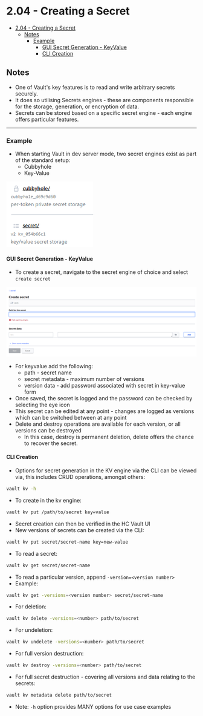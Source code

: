 # 2.04 - Creating a Secret

- [2.04 - Creating a Secret](#204---creating-a-secret)
  - [Notes](#notes)
    - [Example](#example)
      - [GUI Secret Generation - KeyValue](#gui-secret-generation---keyvalue)
      - [CLI Creation](#cli-creation)

## Notes

- One of Vault's key features is to read and write arbitrary secrets securely.
- It does so utilising Secrets engines - these are components responsible for the storage, generation, or encryption of data.
- Secrets can be stored based on a specific secret engine - each engine offers particular features.

---

### Example

- When starting Vault in dev server mode, two secret engines exist as part of the standard setup:
  - Cubbyhole
  - Key-Value

![Untitled](img/standard-secrets.png)

#### GUI Secret Generation - KeyValue

- To create a secret, navigate to the secret engine of choice and select `create secret`

![Untitled](img/secret-creation-example.png)

- For keyvalue add the following:
  - path - secret name
  - secret metadata - maximum number of versions
  - version data - add password associated with secret in key-value form
- Once saved, the secret is logged and the password can be checked by selecting the eye icon
- This secret can be edited at any point - changes are logged as versions which can be switched between at any point
- Delete and destroy operations are available for each version, or all versions can be destroyed
  - In this case, destroy is permanent deletion, delete offers the chance to recover the secret.

#### CLI Creation

- Options for secret generation in the KV engine via the CLI can be viewed via, this includes CRUD operations, amongst others:

```bash
vault kv -h
```

- To create in the kv engine:

```bash
vault kv put /path/to/secret key=value
```

- Secret creation  can then be verified in the HC Vault UI
- New versions of secrets can be created via the CLI:

```bash
vault kv put secret/secret-name key=new-value
```

- To read a secret:

```bash
vault kv get secret/secret-name
```

- To read a particular version,  append `-version=<version number>`
- Example:

```bash
vault kv get -versions=<version number> secret/secret-name
```

- For deletion:

```bash
vault kv delete -versions=<number> path/to/secret
```

- For undeletion:

```bash
vault kv undelete -versions=<number> path/to/secret
```

- For full version destruction:

```bash
vault kv destroy -versions=<number> path/to/secret
```

- For full secret destruction - covering all versions and data relating to the secrets:

```bash
vault kv metadata delete path/to/secret
```

- Note: `-h` option provides MANY options for use case examples
